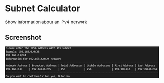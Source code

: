 <h1>Subnet Calculator</h1>
<p>Show information about an IPv4 network</p>
<h2>Screenshot</h2>
<img src="./img/Screenshot.png"/>